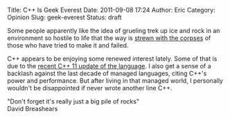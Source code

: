 Title: C++ Is Geek Everest
Date: 2011-09-08 17:24
Author: Eric
Category: Opinion
Slug: geek-everest
Status: draft

Some people apparently like the idea of grueling trek up ice and rock in
an environment so hostile to life that the way is [strewn with the
corpses](http://adventure.howstuffworks.com/dead-everest.htm) of those
who have tried to make it and failed.

C++ appears to be enjoying some renewed interest lately. Some of that is
due to the [recent C++ 11 update of the
language](http://en.wikipedia.org/wiki/C%2B%2B0x). I also get a sense of
a backlash against the last decade of managed languages, citing C++'s
power and performance. But after living in that managed world, I
personally wouldn't be disappointed if never wrote another line C++.

<!--more-->

"Don't forget it's really just a big pile of rocks"\
David Breashears
